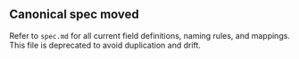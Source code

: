 ## Canonical spec moved

Refer to `spec.md` for all current field definitions, naming rules, and mappings. This file is deprecated to avoid duplication and drift.
